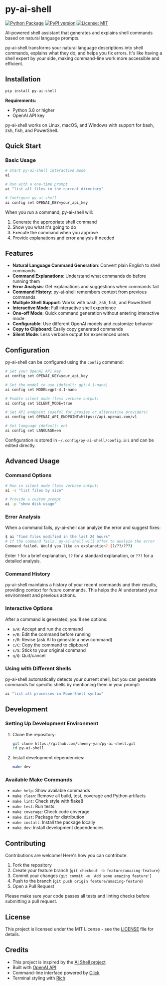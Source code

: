 # py-ai-shell

[![Python Package](https://github.com/cheney-yan/py-ai-shell/actions/workflows/python-package.yml/badge.svg)](https://github.com/cheney-yan/py-ai-shell/actions/workflows/python-package.yml)
[![PyPI version](https://badge.fury.io/py/py-ai-shell.svg)](https://badge.fury.io/py/py-ai-shell)
[![License: MIT](https://img.shields.io/badge/License-MIT-yellow.svg)](https://opensource.org/licenses/MIT)

AI-powered shell assistant that generates and explains shell commands based on natural language prompts.

py-ai-shell transforms your natural language descriptions into shell commands, explains what they do, and helps you fix errors. It's like having a shell expert by your side, making command-line work more accessible and efficient.

## Installation

```bash
pip install py-ai-shell
```

**Requirements:**
- Python 3.8 or higher
- OpenAI API key

py-ai-shell works on Linux, macOS, and Windows with support for bash, zsh, fish, and PowerShell.

## Quick Start

### Basic Usage

```bash
# Start py-ai-shell interactive mode
ai

# Run with a one-time prompt
ai "list all files in the current directory"

# Configure py-ai-shell
ai config set OPENAI_KEY=your_api_key
```

When you run a command, py-ai-shell will:
1. Generate the appropriate shell command
2. Show you what it's going to do
3. Execute the command when you approve
4. Provide explanations and error analysis if needed

## Features

- **Natural Language Command Generation**: Convert plain English to shell commands
- **Command Explanations**: Understand what commands do before running them
- **Error Analysis**: Get explanations and suggestions when commands fail
- **Command History**: py-ai-shell remembers context from previous commands
- **Multiple Shell Support**: Works with bash, zsh, fish, and PowerShell
- **Interactive Mode**: Full interactive shell experience
- **One-off Mode**: Quick command generation without entering interactive mode
- **Configurable**: Use different OpenAI models and customize behavior
- **Copy to Clipboard**: Easily copy generated commands
- **Silent Mode**: Less verbose output for experienced users

## Configuration

py-ai-shell can be configured using the `config` command:

```bash
# Set your OpenAI API key
ai config set OPENAI_KEY=your_api_key

# Set the model to use (default: gpt-4.1-nano)
ai config set MODEL=gpt-4.1-nano

# Enable silent mode (less verbose output)
ai config set SILENT_MODE=true

# Set API endpoint (useful for proxies or alternative providers)
ai config set OPENAI_API_ENDPOINT=https://api.openai.com/v1

# Set language (default: en)
ai config set LANGUAGE=en
```

Configuration is stored in `~/.config/py-ai-shell/config.ini` and can be edited directly.

## Advanced Usage

### Command Options

```bash
# Run in silent mode (less verbose output)
ai -s "list files by size"

# Provide a custom prompt
ai -p "show disk usage"
```

### Error Analysis

When a command fails, py-ai-shell can analyze the error and suggest fixes:

```bash
$ ai "find files modified in the last 24 hours"
# If the command fails, py-ai-shell will offer to analyze the error
Command failed. Would you like an explanation? (?/??/???)
```

Enter `?` for a brief explanation, `??` for a standard explanation, or `???` for a detailed analysis.

### Command History

py-ai-shell maintains a history of your recent commands and their results, providing context for future commands. This helps the AI understand your environment and previous actions.

### Interactive Options

After a command is generated, you'll see options:
- `a/A`: Accept and run the command
- `e/E`: Edit the command before running
- `r/R`: Revise (ask AI to generate a new command)
- `c/C`: Copy the command to clipboard
- `s/S`: Stick to your original command
- `q/Q`: Quit/cancel

### Using with Different Shells

py-ai-shell automatically detects your current shell, but you can generate commands for specific shells by mentioning them in your prompt:

```bash
ai "list all processes in PowerShell syntax"
```

## Development

### Setting Up Development Environment

1. Clone the repository:
   ```bash
   git clone https://github.com/cheney-yan/py-ai-shell.git
   cd py-ai-shell
   ```

2. Install development dependencies:
   ```bash
   make dev
   ```

### Available Make Commands

- `make help`: Show available commands
- `make clean`: Remove all build, test, coverage and Python artifacts
- `make lint`: Check style with flake8
- `make test`: Run tests
- `make coverage`: Check code coverage
- `make dist`: Package for distribution
- `make install`: Install the package locally
- `make dev`: Install development dependencies

## Contributing

Contributions are welcome! Here's how you can contribute:

1. Fork the repository
2. Create your feature branch (`git checkout -b feature/amazing-feature`)
3. Commit your changes (`git commit -m 'Add some amazing feature'`)
4. Push to the branch (`git push origin feature/amazing-feature`)
5. Open a Pull Request

Please make sure your code passes all tests and linting checks before submitting a pull request.

## License

This project is licensed under the MIT License - see the [LICENSE](LICENSE) file for details.

## Credits

- This project is inspired by the [AI Shell project](https://github.com/BuilderIO/ai-shell)
- Built with [OpenAI API](https://openai.com/api/)
- Command-line interface powered by [Click](https://click.palletsprojects.com/)
- Terminal styling with [Rich](https://rich.readthedocs.io/)
